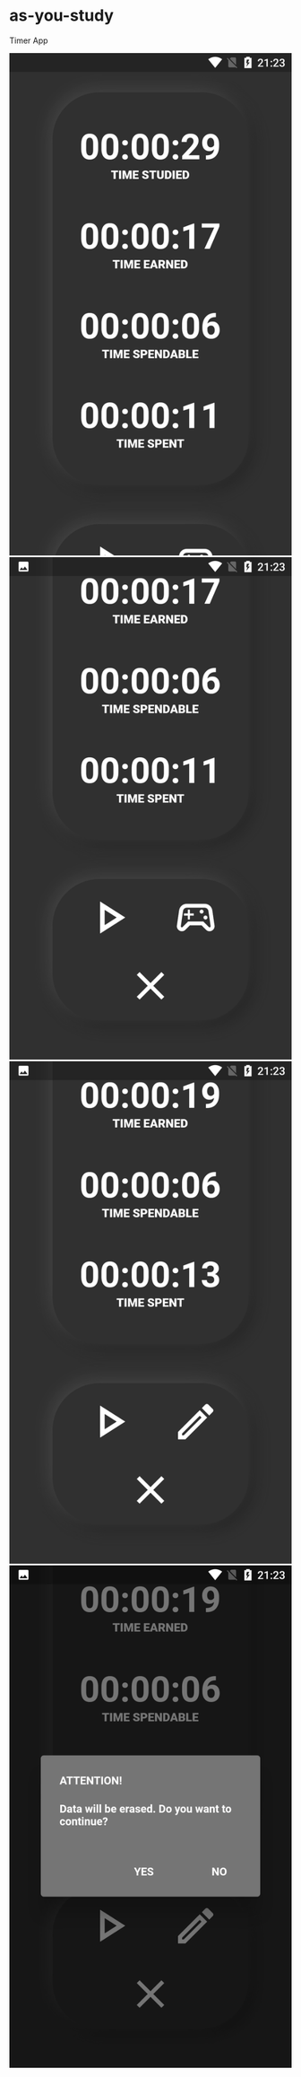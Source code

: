 # as-you-study
 Timer App

![Screenshot 1](screenshots/Screenshot_20220712-212313.png)
![Screenshot 2](screenshots/Screenshot_20220712-212324.png)
![Screenshot 3](screenshots/Screenshot_20220712-212341.png)
![Screenshot 4](screenshots/Screenshot_20220712-212348.png)